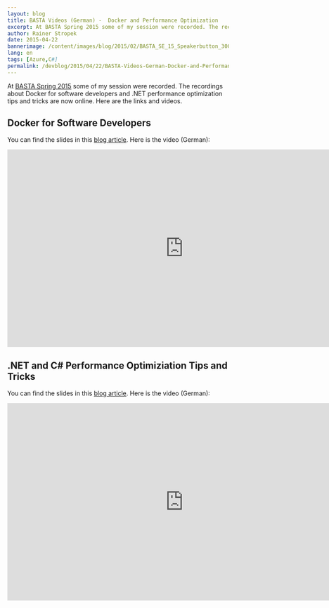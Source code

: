 ```yaml
---
layout: blog
title: BASTA Videos (German) -  Docker and Performance Optimization
excerpt: At BASTA Spring 2015 some of my session were recorded. The recordings about Docker for software developers and .NET performance optimization tips and tricks are now online. Here are the links and videos.
author: Rainer Stropek
date: 2015-04-22
bannerimage: /content/images/blog/2015/02/BASTA_SE_15_Speakerbutton_300x250_cropped.png
lang: en
tags: [Azure,C#]
permalink: /devblog/2015/04/22/BASTA-Videos-German-Docker-and-Performance-Optimization
---
```


<p>At <a href="http://basta.net" target="_blank">BASTA Spring 2015</a> some of my session were recorded. The recordings about Docker for software developers and .NET performance optimization tips and tricks are now online. Here are the links and videos.</p><h2>Docker for Software Developers</h2><p>You can find the slides in this <a href="http://www.software-architects.com/devblog/2015/02/24/BASTA-Spring-2015-Docker" target="_blank">blog article</a>. Here is the video (German):</p><iframe width="800" height="450" src="https://www.youtube.com/embed/yRFUTLIjaZg?rel=0" frameborder="0" allowfullscreen="allowfullscreen"></iframe><h2>.NET and C# Performance Optimiziation Tips and Tricks</h2><p>You can find the slides in this <a href="http://www.software-architects.com/devblog/2015/02/25/BASTA-Spring-2015-C-and-NET-Performancetuning" target="_blank">blog article</a>. Here is the video (German):</p><iframe width="800" height="450" src="https://www.youtube.com/embed/NzBv95oOIBo?rel=0" frameborder="0" allowfullscreen="allowfullscreen"></iframe>